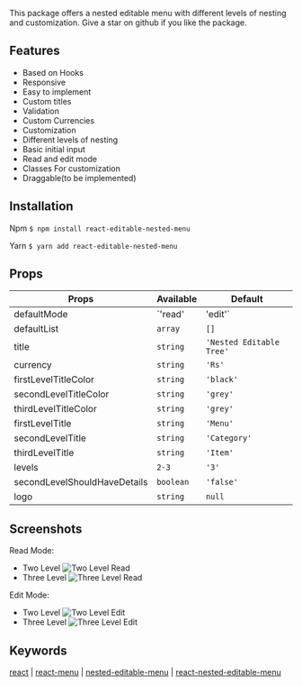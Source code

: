 This package offers a nested editable menu with different levels of nesting and customization. Give a star on github if you like the package.

## Features

- Based on Hooks
- Responsive
- Easy to implement
- Custom titles
- Validation
- Custom Currencies
- Customization
- Different levels of nesting
- Basic initial input
- Read and edit mode
- Classes For customization
- Draggable(to be implemented)

## Installation

Npm
`$ npm install react-editable-nested-menu`

Yarn
`$ yarn add react-editable-nested-menu`

## Props

| Props                        | Available         | Default                  |
| ---------------------------- | ----------------- | ------------------------ |
| defaultMode                  | `'read' | 'edit'` | `read`                   |
| defaultList                  | `array`           | `[]`                     |
| title                        | `string`          | `'Nested Editable Tree'` |
| currency                     | `string`          | `'Rs'`                   |
| firstLevelTitleColor         | `string`          | `'black'`                |
| secondLevelTitleColor        | `string`          | `'grey'`                 |
| thirdLevelTitleColor         | `string`          | `'grey'`                 |
| firstLevelTitle              | `string`          | `'Menu'`                 |
| secondLevelTitle             | `string`          | `'Category'`             |
| thirdLevelTitle              | `string`          | `'Item'`                 |
| levels                       | `2-3`             | `'3'`                    |
| secondLevelShouldHaveDetails | `boolean`         | `'false'`                |
| logo                         | `string`          | `null`                   |

## Screenshots

Read Mode:

- Two Level
  ![Two Level Read](https://drive.google.com/file/d/1kbsUqAI64h2kHnXg4CF2G1WvnAxS3glW/view?usp=sharing)
- Three Level
  ![Three Level Read](https://drive.google.com/file/d/1kHnCAvunogsImplohpcrC8xt4CtH6Eym/view?usp=sharing)

Edit Mode:

- Two Level
  ![Two Level Edit](https://drive.google.com/file/d/145ojS_YW-S63cFdRlpGL8r48-O8ld8An/view?usp=sharing)
- Three Level
  ![Three Level Edit](https://drive.google.com/file/d/1o1Mggpc5zXJ4fovOXfPIIjkdJD2Sn98-/view?usp=sharing)

## Keywords

[react](https://www.npmjs.com/search?q=keywords:react) | [react-menu](https://www.npmjs.com/search?q=keywords:react-menu) | [nested-editable-menu](https://www.npmjs.com/search?q=react-nested-editable-menu) | [react-nested-editable-menu](https://www.npmjs.com/search?q=react-nested-editable-menu)
